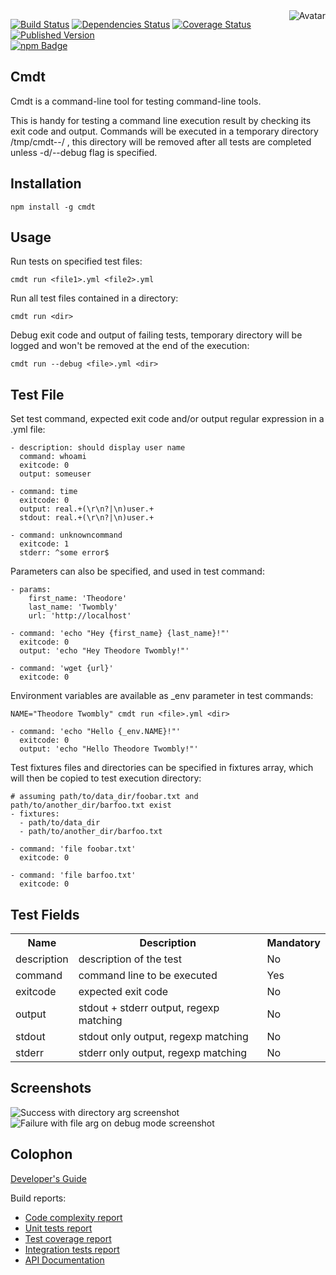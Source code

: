<img align="right" src="https://raw.github.com/cliffano/cmdt/master/avatar.jpg" alt="Avatar"/>

[![Build Status](https://secure.travis-ci.org/cliffano/cmdt.png?branch=master)](http://travis-ci.org/cliffano/cmdt)
[![Dependencies Status](https://david-dm.org/cliffano/cmdt.png)](http://david-dm.org/cliffano/cmdt)
[![Coverage Status](https://coveralls.io/repos/cliffano/cmdt/badge.png?branch=master)](https://coveralls.io/r/cliffano/cmdt?branch=master)
[![Published Version](https://badge.fury.io/js/cmdt.png)](http://badge.fury.io/js/cmdt)
<br/>
[![npm Badge](https://nodei.co/npm/cmdt.png)](http://npmjs.org/package/cmdt)

Cmdt
----

Cmdt is a command-line tool for testing command-line tools.

This is handy for testing a command line execution result by checking its exit code and output. Commands will be executed in a temporary directory /tmp/cmdt-<millis>-<pid>/<filepath> , this directory will be removed after all tests are completed unless -d/--debug flag is specified.

Installation
------------

    npm install -g cmdt

Usage
-----

Run tests on specified test files:

    cmdt run <file1>.yml <file2>.yml

Run all test files contained in a directory:

    cmdt run <dir>

Debug exit code and output of failing tests, temporary directory will be logged and won't be removed at the end of the execution:

    cmdt run --debug <file>.yml <dir>

Test File
---------

Set test command, expected exit code and/or output regular expression in a .yml file:

    - description: should display user name
      command: whoami
      exitcode: 0
      output: someuser

    - command: time
      exitcode: 0
      output: real.+(\r\n?|\n)user.+
      stdout: real.+(\r\n?|\n)user.+

    - command: unknowncommand
      exitcode: 1
      stderr: ^some error$

Parameters can also be specified, and used in test command:

    - params:
        first_name: 'Theodore'
        last_name: 'Twombly'
        url: 'http://localhost'

    - command: 'echo "Hey {first_name} {last_name}!"'
      exitcode: 0
      output: 'echo "Hey Theodore Twombly!"'

    - command: 'wget {url}'
      exitcode: 0

Environment variables are available as _env parameter in test commands:

    NAME="Theodore Twombly" cmdt run <file>.yml <dir>

    - command: 'echo "Hello {_env.NAME}!"'
      exitcode: 0
      output: 'echo "Hello Theodore Twombly!"'

Test fixtures files and directories can be specified in fixtures array, which will then be copied to test execution directory:

    # assuming path/to/data_dir/foobar.txt and path/to/another_dir/barfoo.txt exist
    - fixtures:
      - path/to/data_dir
      - path/to/another_dir/barfoo.txt

    - command: 'file foobar.txt'
      exitcode: 0

    - command: 'file barfoo.txt'
      exitcode: 0

Test Fields
-----------

<table>
  <tr>
    <th>Name</th>
    <th>Description</th>
    <th>Mandatory</th>
  </tr>
  <tr>
    <td>description</td>
    <td>description of the test</td>
    <td>No</td>
  </tr>
  <tr>
    <td>command</td>
    <td>command line to be executed</td>
    <td>Yes</td>    
  </tr>
  <tr>
    <td>exitcode</td>
    <td>expected exit code</td>
    <td>No</td>
  </tr>
  <tr>
    <td>output</td>
    <td>stdout + stderr output, regexp matching</td>
    <td>No</td>
  </tr>
  <tr>
    <td>stdout</td>
    <td>stdout only output, regexp matching</td>
    <td>No</td>
  </tr>
  <tr>
    <td>stderr</td>
    <td>stderr only output, regexp matching</td>
    <td>No</td>
  </tr>
</table>

Screenshots
-----------

![Success with directory arg screenshot](../master/screenshots/success-dir.jpg?raw=true)
![Failure with file arg on debug mode screenshot](../master/screenshots/failure-file-debug.jpg?raw=true)

Colophon
--------

[Developer's Guide](http://cliffano.github.io/developers_guide.html#nodejs)

Build reports:

* [Code complexity report](http://cliffano.github.io/cmdt/bob/complexity/plato/index.html)
* [Unit tests report](http://cliffano.github.io/cmdt/bob/test/buster.out)
* [Test coverage report](http://cliffano.github.io/cmdt/bob/coverage/buster-istanbul/lcov-report/lib/index.html)
* [Integration tests report](http://cliffano.github.io/cmdt/bob/test-integration/cmdt.out)
* [API Documentation](http://cliffano.github.io/cmdt/bob/doc/dox-foundation/index.html)